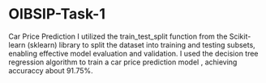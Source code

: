 # OIBSIP-Task-1
Car Price Prediction
I utilized the train_test_split function from the Scikit-learn (sklearn) library to split the dataset into training and testing subsets, enabling effective model evaluation and validation.
I used the decision tree regression algorithm to train a car price prediction model , achieving accuraccy about 91.75%.
